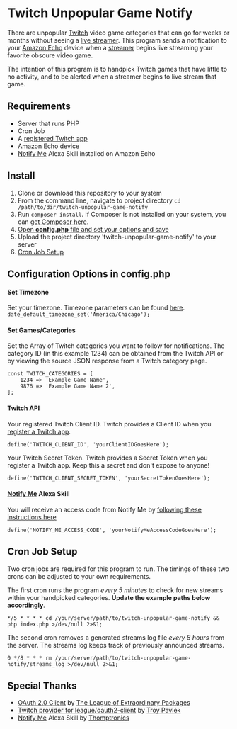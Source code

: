 # Twitch Unpopular Game Notify

There are unpopular [Twitch](https://www.twitch.tv/) video game categories that can go for weeks or months without seeing a [live streamer](https://en.wikipedia.org/wiki/Online_streamer). This program sends a notification to your [Amazon Echo](https://en.wikipedia.org/wiki/Amazon_Echo) device when a [streamer](https://www.computerhope.com/jargon/s/streamer.htm) begins live streaming your favorite obscure video game.

The intention of this program is to handpick Twitch games that have little to no activity, and to be alerted when a streamer begins to live stream that game.

## Requirements

- Server that runs PHP
- Cron Job
- A [registered Twitch app](https://dev.twitch.tv/docs/authentication#registration)
- Amazon Echo device
- [Notify Me](https://www.thomptronics.com/about/notify-me) Alexa Skill installed on Amazon Echo

## Install

1. Clone or download this repository to your system
2. From the command line, navigate to project directory `cd /path/to/dir/twitch-unpopular-game-notify`
3. Run `composer install`. If Composer is not installed on your system, you can [get Composer here](https://getcomposer.org/).
4. [Open **config.php** file and set your options and save](#configuration-options-in-configphp)
5. Upload the project directory 'twitch-unpopular-game-notify' to your server
6. [Cron Job Setup](#cron-job-setup)

## Configuration Options in config.php

#### Set Timezone
Set your timezone. Timezone parameters can be found [here](https://www.php.net/manual/en/timezones.php).
`date_default_timezone_set('America/Chicago');`

#### Set Games/Categories
Set the Array of Twitch categories you want to follow for notifications.
The category ID (in this example 1234) can be obtained from the Twitch API or by viewing the source JSON response from a Twitch category page.
```
const TWITCH_CATEGORIES = [
	1234 => 'Example Game Name',
	9876 => 'Example Game Name 2',
];
```

#### Twitch API

Your registered Twitch Client ID. Twitch provides a Client ID when you [register a Twitch app](https://dev.twitch.tv/docs/authentication#registration).
```
define('TWITCH_CLIENT_ID', 'yourClientIDGoesHere');
```
Your Twitch Secret Token. Twitch provides a Secret Token when you register a Twitch app. Keep this a secret and don't expose to anyone!
```
define('TWITCH_CLIENT_SECRET_TOKEN', 'yourSecretTokenGoesHere');
```

#### [Notify Me](https://www.thomptronics.com/about/notify-me) Alexa Skill

You will receive an access code from Notify Me by [following these instructions here](https://www.thomptronics.com/about/notify-me#h.p_GOawS1aQOduh)
```
define('NOTIFY_ME_ACCESS_CODE', 'yourNotifyMeAccessCodeGoesHere');
```

## Cron Job Setup

Two cron jobs are required for this program to run. The timings of these two crons can be adjusted to your own requirements.

The first cron runs the program _every 5 minutes_ to check for new streams within your handpicked categories.
**Update the example paths below accordingly**.
```
*/5 * * * * cd /your/server/path/to/twitch-unpopular-game-notify && php index.php >/dev/null 2>&1;
```
The second cron removes a generated streams log file _every 8 hours_ from the server. The streams log keeps track of previously announced streams.
```
0 */8 * * * rm /your/server/path/to/twitch-unpopular-game-notify/streams_log >/dev/null 2>&1;
```

## Special Thanks
- [OAuth 2.0 Client](https://github.com/thephpleague/oauth2-client) by [The League of Extraordinary Packages
](https://github.com/thephpleague)
- [Twitch provider for league/oauth2-client](https://github.com/tpavlek/oauth2-twitch) by [Troy Pavlek](https://github.com/tpavlek)
- [Notify Me](https://www.thomptronics.com/about/notify-me) Alexa Skill by [Thomptronics](https://www.thomptronics.com/)
